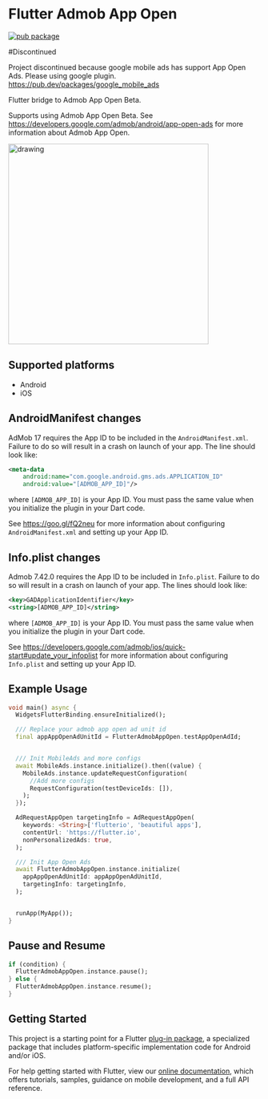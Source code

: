 # Flutter Admob App Open

[![pub package](https://img.shields.io/pub/v/flutter_admob_app_open.svg)](https://pub.dev/packages/flutter_admob_app_open)

#Discontinued

Project discontinued because google mobile ads has support App Open Ads. Please using google plugin.
https://pub.dev/packages/google_mobile_ads

Flutter bridge to Admob App Open Beta.

Supports using Admob App Open Beta. See https://developers.google.com/admob/android/app-open-ads for more information about Admob App Open.

<img src="https://developers.google.com/admob/images/app-open-ad.png" alt="drawing" height="400"/>

## Supported platforms

- Android
- iOS

## AndroidManifest changes

AdMob 17 requires the App ID to be included in the `AndroidManifest.xml`. Failure
to do so will result in a crash on launch of your app.  The line should look like:

```xml
<meta-data
    android:name="com.google.android.gms.ads.APPLICATION_ID"
    android:value="[ADMOB_APP_ID]"/>
```

where `[ADMOB_APP_ID]` is your App ID.  You must pass the same value when you
initialize the plugin in your Dart code.

See https://goo.gl/fQ2neu for more information about configuring `AndroidManifest.xml`
and setting up your App ID.

## Info.plist changes

Admob 7.42.0 requires the App ID to be included in `Info.plist`. Failure to do so will result in a crash on launch of your app. The lines should look like:

```xml
<key>GADApplicationIdentifier</key>
<string>[ADMOB_APP_ID]</string>
```

where `[ADMOB_APP_ID]` is your App ID.  You must pass the same value when you initialize the plugin in your Dart code.

See https://developers.google.com/admob/ios/quick-start#update_your_infoplist for more information about configuring `Info.plist` and setting up your App ID.

## Example Usage

```dart
void main() async {
  WidgetsFlutterBinding.ensureInitialized();

  /// Replace your admob app open ad unit id
  final appAppOpenAdUnitId = FlutterAdmobAppOpen.testAppOpenAdId;


  /// Init MobileAds and more configs
  await MobileAds.instance.initialize().then((value) {
    MobileAds.instance.updateRequestConfiguration(
      //Add more configs
      RequestConfiguration(testDeviceIds: []),
    );
  });

  AdRequestAppOpen targetingInfo = AdRequestAppOpen(
    keywords: <String>['flutterio', 'beautiful apps'],
    contentUrl: 'https://flutter.io',
    nonPersonalizedAds: true,
  );

  /// Init App Open Ads
  await FlutterAdmobAppOpen.instance.initialize(
    appAppOpenAdUnitId: appAppOpenAdUnitId,
    targetingInfo: targetingInfo,
  );


  runApp(MyApp());
}
```

## Pause and Resume

```dart
if (condition) {
  FlutterAdmobAppOpen.instance.pause();
} else {
  FlutterAdmobAppOpen.instance.resume();
}
```

## Getting Started

This project is a starting point for a Flutter
[plug-in package](https://flutter.dev/developing-packages/),
a specialized package that includes platform-specific implementation code for
Android and/or iOS.

For help getting started with Flutter, view our
[online documentation](https://flutter.dev/docs), which offers tutorials,
samples, guidance on mobile development, and a full API reference.